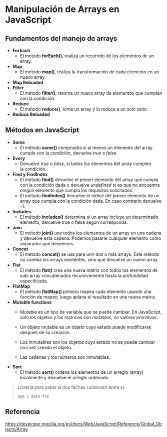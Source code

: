 # Manipulación de Arrays en JavaScript

## Fundamentos del manejo de arrays

* **ForEach**
  * El metodo **forEach()**, realiza un recorrido de los elementos de un array.
* **Map**
  * El método **map()**, realiza la transformación de cada elemento en un nuevo array.
* **Map Reloaded**
* **Filter**
  * El método **filter()**, retorna un nuevo array de elementos que cumplan con la condición.
* **Reduce**
  * El método **reduce()**, toma un array y lo reduce a un solo valor.
* **Reduce Reloaded**

## Métodos en JavaScript

* **Some**
  * El método **some()** comprueba si al menos un elemento del array cumple con la condición, devuelve *true* o *false*.
* **Every**
  * Devuelve *true* o *false*, sí todos los elementos del array cumplen la condición.
* **Find y FindIndex**
  * El método **find()** devuelve el primer elemento del array que cumpla con la condición dada o devuelve *undefined* si es que no encuentra ningún elemento que cumpla los requisitos solicitados.
  * El método **findIndex()** devuelve el índice del primer elemento de un array que cumpla con la condición dada. En caso contrario devuelve -1.
* **Includes**
  * El método **includes()** determina si un array incluye un determinado elemento, devuelve true o false según corresponda.
* **Join**
  * El método **join()** une todos los elementos de un array en una cadena y devuelve esta cadena. Podemos pasarle cualquier elemento como separador que deseemos.
* **Concat**
  * El método **concat()** se usa para unir dos o más arrays. Este método no cambia los arrays existentes, sino que devuelve un nuevo array.
* **Flat**
  * El método **flat()** crea una nueva matriz con todos los elementos de sub-array concatenados recursivamente hasta la profundidad especificada.
* **FlatMap**
  * El método **flatMap()** primero mapea cada elemento usando una función de mapeo, luego aplana el resultado en una nueva matriz.
* **Mutable functions**
  * Mutable es un tipo de variable que se puede cambiar. En JavaScript, solo los objetos y las matrices son mutables, no valores primitivos.

  * Un objeto mutable es un objeto cuyo estado puede modificarse después de su creación.

  * Los inmutables son los objetos cuyo estado no se puede cambiar una vez creado el objeto.

  *  Las cadenas y los números son inmutables.
* **Sort**
  * El método **sort()** ordena los elementos de un arreglo (array) localmente y devuelve el arreglo ordenado.

> Librería para saber si dos fechas colisionan entre sí.
>
> `npm i date-fns`

## Referencia
https://developer.mozilla.org/es/docs/Web/JavaScript/Reference/Global_Objects/Array
